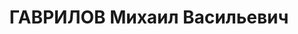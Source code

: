 ---
title: ГАВРИЛОВ Михаил Васильевич
description: 'Род. в 1891, Владимирская обл., Киржачский р-н, д. Акулово. Проживал:
  Владимирская обл., Киржачский р-н, д. Акулово. Плотник

  Арестован 11.08.1951. Приговор: 5 лет ссылки.'
---